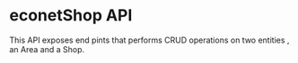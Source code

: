 # econetShop API

This API exposes end pints that performs CRUD operations on two entities , an Area and a Shop.

